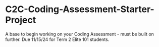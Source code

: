 # C2C-Coding-Assessment-Starter-Project
A base to begin working on your Coding Assessment - must be built on further. Due 11/15/24 for Term 2 Elite 101 students.
